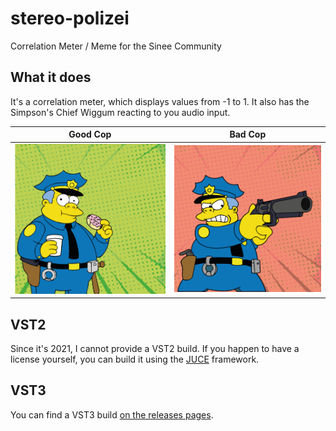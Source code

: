 # stereo-polizei
Correlation Meter / Meme for the Sinee Community

## What it does

It's a correlation meter, which displays values from -1 to 1.
It also has the Simpson's Chief Wiggum reacting to you audio input.

| Good Cop      | Bad Cop         |
| ------------- |:-------------:|
| ![Chief Wiggum Good](./assets/good.png)     | ![Chief Wiggum Bad](./assets/bad.png) |





## VST2

Since it's 2021, I cannot provide a VST2 build. If you happen to have a license yourself, you can build it using the [JUCE](https://juce.com/) framework.

## VST3

You can find a VST3 build [on the releases pages](https://github.com/barthy-koeln/stereo-polizei/releases).